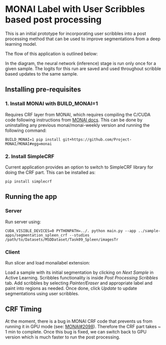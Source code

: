 # MONAI Label with User Scribbles based post processing
This is an initial prototype for incorporating user scribbles into a post processing method that can be used to improve segmentations from a deep learning model.

The flow of this application is outlined below:


In the diagram, the neural network (inference) stage is run only once for a given sample. The logits for this run are saved and used throughout scribble based updates to the same sample.

## Installing pre-requisites

### 1. Install MONAI with BUILD_MONAI=1
Requires CRF layer from MONAI, which requires compiling the C/CUDA code following instructions from [MONAI docs](https://docs.monai.io/en/latest/installation.html#option-1-as-a-part-of-your-system-wide-module). 
This can be done by uninstalling any previous monai/monai-weekly version and running the following command:

`BUILD_MONAI=1 pip install git+https://github.com/Project-MONAI/MONAI#egg=monai`

### 2. Install SimpleCRF
Current application provides an option to switch to SimpleCRF library for doing the CRF part. This can be installed as:

`pip install simplecrf`

## Running the app

### Server
Run server using:

`CUDA_VISIBLE_DEVICES=0 PYTHONPATH=../. python main.py --app ../sample-apps/segmentation_spleen_crf --studies /path/to/Datasets/MSDDataset/Task09_Spleen/imagesTr`

### Client
Run slicer and load monailabel extension:

Load a sample with its initial segmentation by clicking on *Next Sample* in Active Learning. Scribbles functionality is inside *Post Processing Scribbles* tab.
Add scribbles by selecting *Painter/Eraser* and appropriate label and paint into regions as needed. Once done, click *Update* to update segmentations using user scribbles. 

## CRF Timing
At the moment, there is a bug in MONAI CRF code that prevents us from running it in GPU mode (see: [MONAI#2098](https://github.com/Project-MONAI/MONAI/issues/2098)). Therefore the CRF part takes ~ 1 min to complete. Once this bug is fixed, we can switch back to GPU version which is much faster to run the post processing. 
